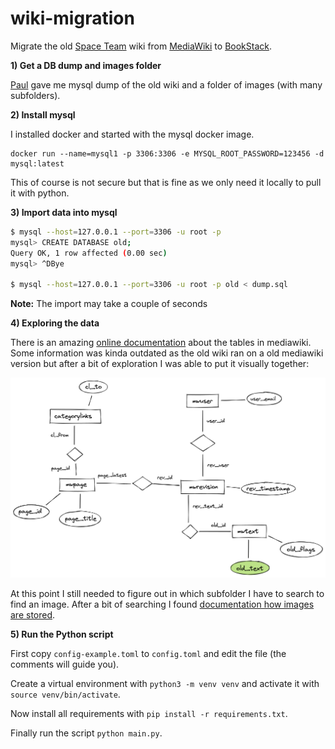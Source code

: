 # wiki-migration

Migrate the old [Space Team](https://spaceteam.at/?lang=en) wiki from
[MediaWiki](https://www.mediawiki.org/wiki/MediaWiki) to
[BookStack](https://www.bookstackapp.com/).

**1) Get a DB dump and images folder**

[Paul](https://github.com/paulpaul168)
gave me mysql dump of the old wiki and a folder of images (with many
subfolders).

**2) Install mysql**

I installed docker and started with the mysql docker image.

```
docker run --name=mysql1 -p 3306:3306 -e MYSQL_ROOT_PASSWORD=123456 -d mysql:latest
```

This of course is not secure but that is fine as we only need it locally to pull it with python.

**3) Import data into mysql**

```bash
$ mysql --host=127.0.0.1 --port=3306 -u root -p
mysql> CREATE DATABASE old;
Query OK, 1 row affected (0.00 sec)
mysql> ^DBye

$ mysql --host=127.0.0.1 --port=3306 -u root -p old < dump.sql
```

**Note:** The import may take a couple of seconds

**4) Exploring the data**

There is an amazing
[online documentation](https://www.mediawiki.org/wiki/Category:MediaWiki_database_tables)
about the tables in mediawiki. Some
information was kinda outdated as the old wiki ran on a old mediawiki version
but after a bit of exploration I was able to put it visually together:

![Database Diagram](db.png)

At this point I still needed to figure out in which subfolder I have to search
to find an image. After a bit of searching I found [documentation how images are stored](https://www.mediawiki.org/wiki/Manual:$wgHashedUploadDirectory).

**5) Run the Python script**

First copy `config-example.toml` to `config.toml` and edit the file (the
comments will guide you).

Create a virtual environment with `python3 -m venv venv` and activate it with
`source venv/bin/activate`.

Now install all requirements with `pip install -r requirements.txt`.

Finally run the script `python main.py`.
